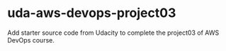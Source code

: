 # uda-aws-devops-project03
Add starter source code from Udacity to complete the project03 of AWS DevOps course.
